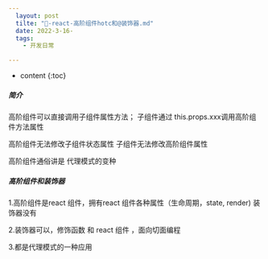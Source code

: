 ```yaml
---
  layout: post
  tilte: "🔋-react-高阶组件hotc和@装饰器.md"
  date: 2022-3-16-
  tags: 
    - 开发日常

---
```



* content
{:toc}


##### 简介
高阶组件可以直接调用子组件属性方法；
子组件通过 this.props.xxx调用高阶组件方法属性

高阶组件无法修改子组件状态属性
子组件无法修改高阶组件属性

高阶组件通俗讲是 代理模式的变种
##### 高阶组件和装饰器
1.高阶组件是react 组件，拥有react 组件各种属性（生命周期，state, render)
装饰器没有

2.装饰器可以，修饰函数 和 react 组件 ，面向切面编程

3.都是代理模式的一种应用
